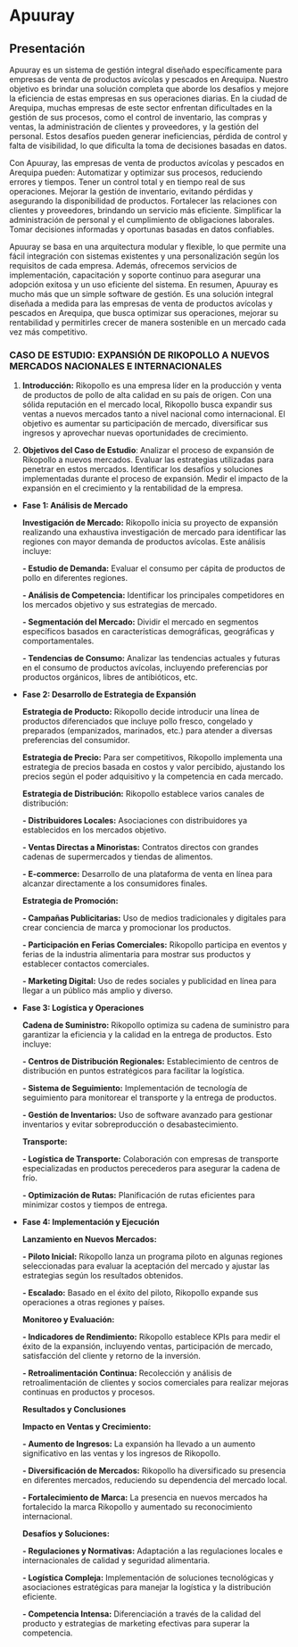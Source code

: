 # Apuuray

## Presentación
Apuuray es un sistema de gestión integral diseñado específicamente para empresas de venta de productos avícolas y pescados en Arequipa. Nuestro objetivo es brindar una solución completa que aborde los desafíos y mejore la eficiencia de estas empresas en sus operaciones diarias.
En la ciudad de Arequipa, muchas empresas de este sector enfrentan dificultades en la gestión de sus procesos, como el control de inventario, las compras y ventas, la administración de clientes y proveedores, y la gestión del personal. Estos desafíos pueden generar ineficiencias, pérdida de control y falta de visibilidad, lo que dificulta la toma de decisiones basadas en datos.

Con Apuuray, las empresas de venta de productos avícolas y pescados en Arequipa pueden:
Automatizar y optimizar sus procesos, reduciendo errores y tiempos.
Tener un control total y en tiempo real de sus operaciones.
Mejorar la gestión de inventario, evitando pérdidas y asegurando la disponibilidad de productos.
Fortalecer las relaciones con clientes y proveedores, brindando un servicio más eficiente.
Simplificar la administración de personal y el cumplimiento de obligaciones laborales.
Tomar decisiones informadas y oportunas basadas en datos confiables.

Apuuray se basa en una arquitectura modular y flexible, lo que permite una fácil integración con sistemas existentes y una personalización según los requisitos de cada empresa. Además, ofrecemos servicios de implementación, capacitación y soporte continuo para asegurar una adopción exitosa y un uso eficiente del sistema.
En resumen, Apuuray es mucho más que un simple software de gestión. Es una solución integral diseñada a medida para las empresas de venta de productos avícolas y pescados en Arequipa, que busca optimizar sus operaciones, mejorar su rentabilidad y permitirles crecer de manera sostenible en un mercado cada vez más competitivo.

###  **CASO DE ESTUDIO: EXPANSIÓN DE RIKOPOLLO A NUEVOS MERCADOS NACIONALES E INTERNACIONALES**

1. **Introducción:**
Rikopollo es una empresa líder en la producción y venta de productos de pollo de alta calidad en su país de origen. Con una sólida reputación en el mercado local, Rikopollo busca expandir sus ventas a nuevos mercados tanto a nivel nacional como internacional. El objetivo es aumentar su participación de mercado, diversificar sus ingresos y aprovechar nuevas oportunidades de crecimiento.

1. **Objetivos del Caso de Estudio**:
Analizar el proceso de expansión de Rikopollo a nuevos mercados.
Evaluar las estrategias utilizadas para penetrar en estos mercados.
Identificar los desafíos y soluciones implementadas durante el proceso de expansión.
Medir el impacto de la expansión en el crecimiento y la rentabilidad de la empresa.

- **Fase 1: Análisis de Mercado**

	**Investigación de Mercado:**
Rikopollo inicia su proyecto de expansión realizando una exhaustiva investigación de mercado para identificar las regiones con mayor demanda de productos avícolas. Este análisis incluye:

	**- Estudio de Demanda:** Evaluar el consumo per cápita de productos de pollo en diferentes regiones.

	**- Análisis de Competencia:** Identificar los principales competidores en los mercados objetivo y sus estrategias de mercado.

	**- Segmentación del Mercado:** Dividir el mercado en segmentos específicos basados en características demográficas, geográficas y comportamentales.

	**- Tendencias de Consumo:** Analizar las tendencias actuales y futuras en el consumo de productos avícolas, incluyendo preferencias por productos orgánicos, libres de antibióticos, etc.

- **Fase 2: Desarrollo de Estrategia de Expansión**

	**Estrategia de Producto:**
Rikopollo decide introducir una línea de productos diferenciados que incluye pollo fresco, congelado y preparados (empanizados, marinados, etc.) para atender a diversas preferencias del consumidor.

	**Estrategia de Precio:**
Para ser competitivos, Rikopollo implementa una estrategia de precios basada en costos y valor percibido, ajustando los precios según el poder adquisitivo y la competencia en cada mercado.

	**Estrategia de Distribución:**
Rikopollo establece varios canales de distribución:

	**- Distribuidores Locales:** Asociaciones con distribuidores ya establecidos en los mercados objetivo.

	**- Ventas Directas a Minoristas:** Contratos directos con grandes cadenas de supermercados y tiendas de alimentos.

	**- E-commerce:** Desarrollo de una plataforma de venta en línea para alcanzar directamente a los consumidores finales.

	**Estrategia de Promoción:**

	**- Campañas Publicitarias:** Uso de medios tradicionales y digitales para crear conciencia de marca y promocionar los productos.

	**- Participación en Ferias Comerciales:** Rikopollo participa en eventos y ferias de la industria alimentaria para mostrar sus productos y establecer contactos comerciales.

	**- Marketing Digital:** Uso de redes sociales y publicidad en línea para llegar a un público más amplio y diverso.

- **Fase 3: Logística y Operaciones**

	**Cadena de Suministro:**
Rikopollo optimiza su cadena de suministro para garantizar la eficiencia y la calidad en la entrega de productos. Esto incluye:

	**- Centros de Distribución Regionales:** Establecimiento de centros de distribución en puntos estratégicos para facilitar la logística.

	**- Sistema de Seguimiento:** Implementación de tecnología de seguimiento para monitorear el transporte y la entrega de productos.

	**- Gestión de Inventarios:** Uso de software avanzado para gestionar inventarios y evitar sobreproducción o desabastecimiento.

	**Transporte:**

	**- Logística de Transporte:** Colaboración con empresas de transporte especializadas en productos perecederos para asegurar la cadena de frío.

	**- Optimización de Rutas:** Planificación de rutas eficientes para minimizar costos y tiempos de entrega.

- **Fase 4: Implementación y Ejecución**

	**Lanzamiento en Nuevos Mercados:**

	**- Piloto Inicial:** Rikopollo lanza un programa piloto en algunas regiones seleccionadas para evaluar la aceptación del mercado y ajustar las estrategias según los resultados obtenidos.

	**- Escalado:** Basado en el éxito del piloto, Rikopollo expande sus operaciones a otras regiones y países.

	**Monitoreo y Evaluación:**

	**- Indicadores de Rendimiento:** Rikopollo establece KPIs para medir el éxito de la expansión, incluyendo ventas, participación de mercado, satisfacción del cliente y retorno de la inversión.

	**- Retroalimentación Continua:** Recolección y análisis de retroalimentación de clientes y socios comerciales para realizar mejoras continuas en productos y procesos.

	**Resultados y Conclusiones**

	**Impacto en Ventas y Crecimiento:**

	**- Aumento de Ingresos:** La expansión ha llevado a un aumento significativo en las ventas y los ingresos de Rikopollo.

	**- Diversificación de Mercados:** Rikopollo ha diversificado su presencia en diferentes mercados, reduciendo su dependencia del mercado local.

	**- Fortalecimiento de Marca:** La presencia en nuevos mercados ha fortalecido la marca Rikopollo y aumentado su reconocimiento internacional.

	**Desafíos y Soluciones:**

	**- Regulaciones y Normativas:** Adaptación a las regulaciones locales e internacionales de calidad y seguridad alimentaria.

	**- Logística Compleja:** Implementación de soluciones tecnológicas y asociaciones estratégicas para manejar la logística y la distribución eficiente.

	**- Competencia Intensa:** Diferenciación a través de la calidad del producto y estrategias de marketing efectivas para superar la competencia.
